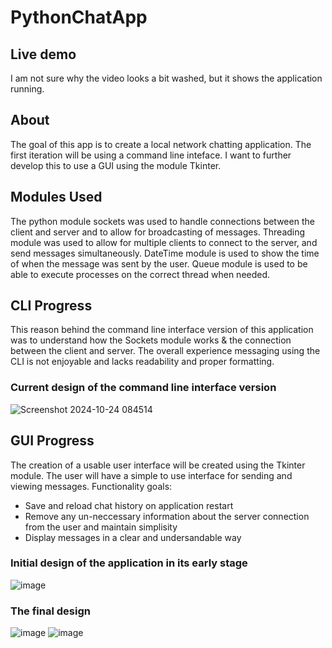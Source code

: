 # PythonChatApp

## Live demo
I am not sure why the video looks a bit washed, but it shows the application running.


## About
The goal of this app is to create a local network chatting application. 
The first iteration will be using a command line inteface.
I want to further develop this to use a GUI using the module Tkinter.

## Modules Used
The python module sockets was used to handle connections between the client and server and to allow for broadcasting of messages.
Threading module was used to allow for multiple clients to connect to the server, and send messages simultaneously.
DateTime module is used to show the time of when the message was sent by the user. Queue module is used to be able to execute processes 
on the correct thread when needed. 

## CLI Progress
This reason behind the command line interface version of this application was to understand how the Sockets module works & the connection between the client and server.
The overall experience messaging using the CLI is not enjoyable and lacks readability and proper formatting.

### Current design of the command line interface version


![Screenshot 2024-10-24 084514](https://github.com/user-attachments/assets/9933941b-7edb-46f2-8104-810a5160dada)

## GUI Progress
The creation of a usable user interface will be created using the Tkinter module. The user will have a simple to use interface for sending and viewing messages.
Functionality goals:
- Save and reload chat history on application restart
- Remove any un-neccessary information about the server connection from the user and maintain simplisity
- Display messages in a clear and undersandable way

### Initial design of the application in its early stage
![image](https://github.com/user-attachments/assets/dedc1329-1ee9-417b-8668-1cd12a18e8a7)

### The final design
![image](https://github.com/user-attachments/assets/ffce20a0-ea3e-419f-a587-548ec512feda)
![image](https://github.com/user-attachments/assets/38b0fa9d-096e-42b9-b2bd-bf7927232df2)
